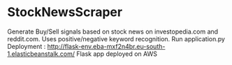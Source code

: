 # StockNewsScraper
Generate Buy/Sell signals based on stock news on investopedia.com and reddit.com. Uses positive/negative keyword recognition. 
Run application.py
<br>
Deployment : http://flask-env.eba-mxf2n4br.eu-south-1.elasticbeanstalk.com/
Flask app deployed on AWS
